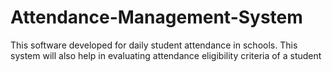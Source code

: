 # Attendance-Management-System
This software developed for daily student attendance in schools. This system will also help in evaluating attendance eligibility criteria of a student
